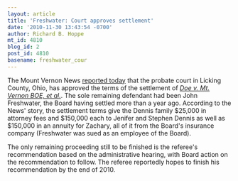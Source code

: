 ```yaml
---
layout: article
title: 'Freshwater: Court approves settlement'
date: '2010-11-30 13:43:54 -0700'
author: Richard B. Hoppe
mt_id: 4810
blog_id: 2
post_id: 4810
basename: freshwater_cour
---
```

The Mount Vernon News [reported today](http://www.mountvernonnews.com/local/10/11/30/judge-approves-settlement-in-civil-lawsuit) that the probate court in Licking County, Ohio, has approved the  terms of the settlement of _[Doe v. Mt. Vernon BOE, et al.](http://ncse.com/creationism/legal/doe-v-freshwater-mv)_.  The sole remaining defendant had been John Freshwater, the Board having settled more than a year ago.  According to the News' story, the settlement terms give the Dennis family $25,000 in attorney fees and $150,000 each to Jenifer and Stephen Dennis as well as $150,000 in an annuity for Zachary, all of it from the Board's insurance company (Freshwater was sued as an employee of the Board).

The only remaining proceeding still to be finished is the referee's recommendation based on the administrative hearing, with Board action on the recommendation to follow.  The referee reportedly hopes to finish his recommendation by the end of 2010.
